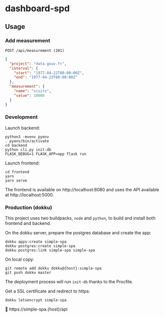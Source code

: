 # dashboard-spd

## Usage

### Add measurement

`POST /api/measurement (201)`

```json
{
  "project": "data.gouv.fr",
  "interval": {
    "start": "1977-04-22T00:00:00Z",
    "end": "1977-04-23T00:00:00Z"
  },
  "measurement": {
    "name": "visits",
    "value": 10000
  }
}
```

### Development

Launch backend:

```
python3 -mvenv pyenv
. pyenv/bin/activate
cd backend
python cli.py init-db
FLASK_DEBUG=1 FLASK_APP=app flask run
```

Launch frontend:

```
cd frontend
yarn
yarn serve
```

The frontend is available on http://localhost:8080 and uses the API available at http://localhost:5000.

### Production (dokku)

This project uses two buildpacks, `node` and `python`, to build and install both frontend and backend.

On the dokku server, prepare the postgres database and create the app:

```
dokku apps:create simple-spa
dokku postgres:create simple-spa
dokku postgres:link simple-spa simple-spa
```

On local copy:

```
git remote add dokku dokku@{host}:simple-spa
git push dokku master
```

The deployment process will run `init-db` thanks to the Procfile.

Get a SSL certificate and redirect to https:

```
dokku letsencrypt simple-spa
```

:rocket: https://simple-spa.{host}/api
